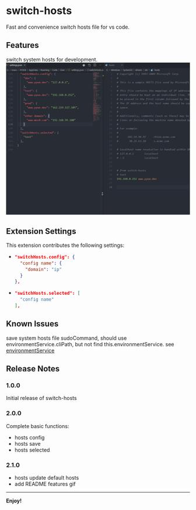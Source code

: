 # switch-hosts

Fast and convenience switch hosts file for vs code.

## Features

switch system hosts for development.
![Features](images/features.gif)

<!-- ## Requirements

If you have any requirements or dependencies, add a section describing those and how to install and configure them. -->

## Extension Settings

This extension contributes the following settings:

* ```json
  "switchHosts.config": {
    "config name": {
      "domain": "ip"
    }
  },
  ```
* ```json
  "switchHosts.selected": [
    "config name"
  ],
  ```

## Known Issues

save system hosts file sudoCommand,
should use environmentService.cliPath, but not find this.environmentService.
see [environmentService](https://github.com/microsoft/vscode/blob/21ce78cf25a7a3b82502f0fc9e764e7840b315b3/src/vs/platform/environment/node/environmentService.ts#L50)

## Release Notes

### 1.0.0

Initial release of switch-hosts

### 2.0.0

Complete basic functions:

* hosts config
* hosts save
* hosts selected

### 2.1.0

* hosts update default hosts
* add README features gif

-----------------------------------------------------------------------------------------------------------


**Enjoy!**

